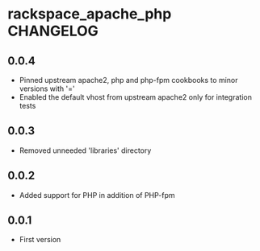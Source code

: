 rackspace_apache_php CHANGELOG
==================

0.0.4
-----
- Pinned upstream apache2, php and php-fpm cookbooks to minor versions with '='
- Enabled the default vhost from upstream apache2 only for integration tests

0.0.3
-----
- Removed unneeded 'libraries' directory

0.0.2
-----
- Added support for PHP in addition of PHP-fpm

0.0.1
-----
- First version
